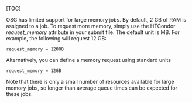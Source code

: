 [title]: - "Large Memory Jobs"

[TOC]

OSG has limited support for large memory jobs. By default, 2 GB of RAM is assigned to a job. To request more
memory, simply use the HTCondor *request_memory* attribute in your submit file. The default unit is MB. For example,
the following will request 12 GB:

    request_memory = 12000

Alternatively, you can define a memory request using standard units

	request_memory = 12GB

Note that there is only a small number of resources available for large memory jobs, so longer than average
queue times can be expected for these jobs.

